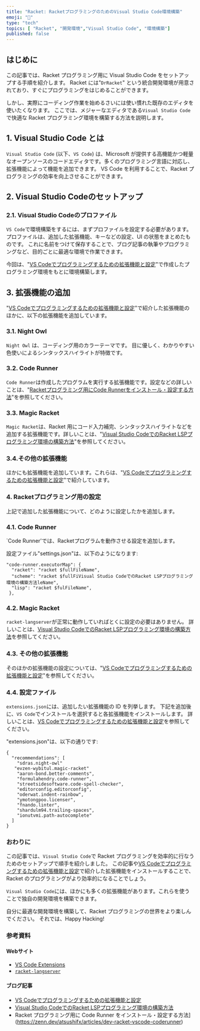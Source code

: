 ```yaml
---
title: "Racket: RacketプログラミングのためのVisual Studio Code環境構築"
emoji: "🎾"
type: "tech"
topics: [ "Racket", "開発環境","Visual Studio Code", "環境構築"]
published: false
---
```


## はじめに

この記事では、Racket プログラミング用に Visual Studio Code をセットアップする手順を紹介します。
Racket には"`DrRacket`" という統合開発環境が用意されており、すぐにプログラミングをはじめることができます。

しかし、実際にコーディング作業を始めるさいには使い慣れた既存のエディタを使いたくなります。
ここでは、メジャーなエディタである`Visual Studio Code` で快適な Racket プログラミング環境を構築する方法を説明します。

## 1.  Visual Studio Code とは

`Visual Studio Code` (以下、`VS Code`) は、Microsoft が提供する高機能かつ軽量なオープンソースのコードエディタです。多くのプログラミング言語に対応し、拡張機能によって機能を追加できます。
VS Code を利用することで、Racket プログラミングの効率を向上させることができます。

## 2. Visual Studio Codeのセットアップ

### 2.1. Visual Studio Codeのプロファイル

`VS Code`で環境構築をするには、まずプロファイルを設定する必要があります。
プロファイルは、追加した拡張機能、キーなどの設定、UI  の状態をまとめたものです。
これに名前をつけて保存することで、ブログ記事の執筆やプログラミングなど、目的ごとに最適な環境で作業できます。

今回は、"[VS Codeでプログラミングするための拡張機能と設定](dev-vscode-progenv)"で作成したプログラミング環境をもとに環境構築します。

## 3. 拡張機能の追加

"[VS Codeでプログラミングするための拡張機能と設定](dev-vscode-progenv)"で紹介した拡張機能のほかに、以下の拡張機能を追加しています。

### 3.1. Night Owl

`Night Owl` は、コーディング用のカラーテーマです。
目に優しく、わかりやすい色使いによるシンタックスハイライトが特徴です。

### 3.2. Code Runner

`Code Runner`は作成したプログラムを実行する拡張機能です。設定などの詳しいことは、"[Racketプログラミング用にCode Runnerをインストール・設定する方法](dev-racket-vscode-coderunner)"を参照してください。

### 3.3. Magic Racket

`Magic Racket`は、Racket 用にコード入力補完、シンタックスハイライトなどを追加する拡張機能です。詳しいことは、"[Visual Studio CodeでのRacket LSPプログラミング環境の構築方法](/dev-racket-vscode-magicracket)"を参照してください。

### 3.4.その他の拡張機能

ほかにも拡張機能を追加しています。これらは、"[VS Codeでプログラミングするための拡張機能と設定](dev-vscode-progenv)"で紹介しています。

### 4. Racketプログラミング用の設定

上記で追加した拡張機能について、どのように設定したかを追加します。

### 4.1. Code Runner

`Code Runner'では、Racketプログラムを動作させる設定を追加します。

設定ファイル"settings.json"は、以下のようになります:

```json: settings.json
"code-runner.executorMap": {
  "racket": "racket $fullFileName",
  "scheme": "racket $fullFiVisual Studio CodeでのRacket LSPプログラミング環境の構築方法leName",
  "lisp": "racket $fulFileName",
 },
```

### 4.2. Magic Racket

`racket-langserver`が正常に動作していればとくに設定の必要はありません。
詳しいことは、[Visual Studio CodeでのRacket LSPプログラミング環境の構築方法](dev-racket-vscode-magicracket)を参照してください。

### 4.3. その他の拡張機能

そのほかの拡張機能の設定については、"[VS Codeでプログラミングするための拡張機能と設定](dev-vscode-progenv)"を参照してください。

### 4.4. 設定ファイル

`extensions.json`には、追加したい拡張機能の ID を列挙します。
下記を追加後に、`VS Code`でインストールを選択すると各拡張機能をインストールします。
詳しいことは、[VS Codeでプログラミングするための拡張機能と設定](dev-vscode-progenv#3.-%E8%A8%AD%E5%AE%9A%E3%83%95%E3%82%A1%E3%82%A4%E3%83%AB)を参照してください。

"extensions.json"は、以下の通りです:

``` json: extensions.json
{
  "recommendations": [
    "sdras.night-owl"
   "evzen-wybitul.magic-racket"
    "aaron-bond.better-comments",
    "formulahendry.code-runner",
    "streetsidesoftware.code-spell-checker",
    "editorconfig.editorconfig",
    "oderwat.indent-rainbow",
    "ymotongpoo.licenser",
    "fnando.linter",
    "shardulm94.trailing-spaces",
    "ionutvmi.path-autocomplete"
  ]
}

```

### おわりに

この記事では、`Visual Studio Code`で Racket プログラミングを効率的に行なうためのセットアップで順手を紹介しました。
この記事や[VS Codeでプログラミングするための拡張機能と設定](dev-vscode-progenv)で紹介した拡張機能をインストールすることで、Racket のプログラミングがより効率的になることでしょう。

`Visual Studio Code`には、ほかにも多くの拡張機能があります。これらを使うことで独自の開発環境を構築できます。

自分に最適な開発環境を構築して、Racket プログラミングの世界をより楽しんでください。
それでは、Happy Hacking!

### 参考資料

#### Webサイト

- [VS Code Extensions](https://marketplace.visualstudio.com/vscode)
- [`racket-langserver`](https://github.com/jeapostrophe/racket-langserver)

#### ブログ記事

- [VS Codeでプログラミングするための拡張機能と設定](https://zenn.dev/atsushifx/articles/dev-vscode-progenv)
- [Visual Studio CodeでのRacket LSPプログラミング環境の構築方法](https://zenn.dev/atsushifx/articles/dev-racket-vscode-magicracket)
- Racket プログラミング用に Code Runner をインストール・設定する方法](<https://zenn.dev/atsushifx/articles/dev-racket-vscode-coderunner>)
